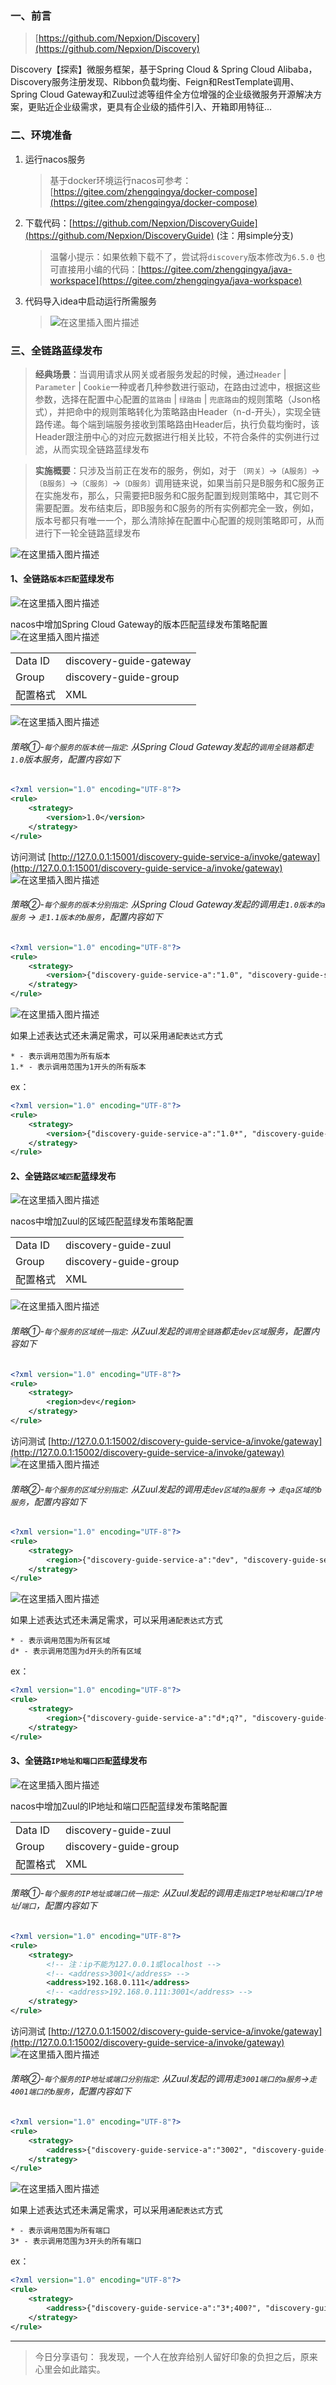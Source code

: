 ﻿### 一、前言

> [https://github.com/Nepxion/Discovery](https://github.com/Nepxion/Discovery)

Discovery【探索】微服务框架，基于Spring Cloud & Spring Cloud Alibaba，Discovery服务注册发现、Ribbon负载均衡、Feign和RestTemplate调用、Spring Cloud Gateway和Zuul过滤等组件全方位增强的企业级微服务开源解决方案，更贴近企业级需求，更具有企业级的插件引入、开箱即用特征...

### 二、环境准备

1. 运行nacos服务
    > 基于docker环境运行nacos可参考：[https://gitee.com/zhengqingya/docker-compose](https://gitee.com/zhengqingya/docker-compose)

2. 下载代码：[https://github.com/Nepxion/DiscoveryGuide](https://github.com/Nepxion/DiscoveryGuide) (注：用simple分支)
    > 温馨小提示：如果依赖下载不了，尝试将`discovery`版本修改为`6.5.0`
    > 也可直接用小编的代码：[https://gitee.com/zhengqingya/java-workspace](https://gitee.com/zhengqingya/java-workspace)
3. 代码导入idea中启动运行所需服务
    > ![在这里插入图片描述](https://img-blog.csdnimg.cn/2021012402221556.png?x-oss-process=image/watermark,type_ZmFuZ3poZW5naGVpdGk,shadow_10,text_aHR0cHM6Ly9ibG9nLmNzZG4ubmV0L3FxXzM4MjI1NTU4,size_16,color_FFFFFF,t_70)


### 三、全链路蓝绿发布


>**经典场景**：当调用请求从网关或者服务发起的时候，通过`Header` | `Parameter` | `Cookie`一种或者几种参数进行驱动，在路由过滤中，根据这些参数，选择在配置中心配置的`蓝路由` | `绿路由` | `兜底路由`的规则策略（Json格式），并把命中的规则策略转化为策略路由Header（n-d-开头），实现全链路传递。每个端到端服务接收到策略路由Header后，执行负载均衡时，该Header跟注册中心的对应元数据进行相关比较，不符合条件的实例进行过滤，从而实现全链路蓝绿发布

>**实施概要**：只涉及当前正在发布的服务，例如，对于 `〔网关〕`->`〔A服务〕`->`〔B服务〕`->`〔C服务〕`->`〔D服务〕`调用链来说，如果当前只是B服务和C服务正在实施发布，那么，只需要把B服务和C服务配置到规则策略中，其它则不需要配置。发布结束后，即B服务和C服务的所有实例都完全一致，例如，版本号都只有唯一一个，那么清除掉在配置中心配置的规则策略即可，从而进行下一轮全链路蓝绿发布

![在这里插入图片描述](https://img-blog.csdnimg.cn/20210124014500650.png?x-oss-process=image/watermark,type_ZmFuZ3poZW5naGVpdGk,shadow_10,text_aHR0cHM6Ly9ibG9nLmNzZG4ubmV0L3FxXzM4MjI1NTU4,size_16,color_FFFFFF,t_70)

#### 1、全链路`版本匹配`蓝绿发布

![在这里插入图片描述](https://img-blog.csdnimg.cn/20210124024518359.png?x-oss-process=image/watermark,type_ZmFuZ3poZW5naGVpdGk,shadow_10,text_aHR0cHM6Ly9ibG9nLmNzZG4ubmV0L3FxXzM4MjI1NTU4,size_16,color_FFFFFF,t_70)


nacos中增加Spring Cloud Gateway的版本匹配蓝绿发布策略配置
![在这里插入图片描述](https://img-blog.csdnimg.cn/20210124022650940.png?x-oss-process=image/watermark,type_ZmFuZ3poZW5naGVpdGk,shadow_10,text_aHR0cHM6Ly9ibG9nLmNzZG4ubmV0L3FxXzM4MjI1NTU4,size_16,color_FFFFFF,t_70)

|  |  |
|--|--|
| Data ID | discovery-guide-gateway |
| Group | discovery-guide-group |
| 配置格式 | XML |

![在这里插入图片描述](https://img-blog.csdnimg.cn/20210124023248924.png?x-oss-process=image/watermark,type_ZmFuZ3poZW5naGVpdGk,shadow_10,text_aHR0cHM6Ly9ibG9nLmNzZG4ubmV0L3FxXzM4MjI1NTU4,size_16,color_FFFFFF,t_70)


###### 策略①-`每个服务的版本统一指定`: 从Spring Cloud Gateway发起的`调用全链路`都走`1.0`版本服务，配置内容如下

```xml
<?xml version="1.0" encoding="UTF-8"?>
<rule>
    <strategy>
        <version>1.0</version>
    </strategy>
</rule>
```

访问测试 [http://127.0.0.1:15001/discovery-guide-service-a/invoke/gateway](http://127.0.0.1:15001/discovery-guide-service-a/invoke/gateway)
![在这里插入图片描述](https://img-blog.csdnimg.cn/20210124030813166.png)



###### 策略②-`每个服务的版本分别指定`: 从Spring Cloud Gateway发起的调用走`1.0版本的a服务` -> `走1.1版本的b服务`，配置内容如下

```xml
<?xml version="1.0" encoding="UTF-8"?>
<rule>
    <strategy>
        <version>{"discovery-guide-service-a":"1.0", "discovery-guide-service-b":"1.1"}</version>
    </strategy>
</rule>
```

![在这里插入图片描述](https://img-blog.csdnimg.cn/20210124023958185.png)

如果上述表达式还未满足需求，可以采用`通配表达式`方式

```
* - 表示调用范围为所有版本
1.* - 表示调用范围为1开头的所有版本
```

ex：

```xml
<?xml version="1.0" encoding="UTF-8"?>
<rule>
    <strategy>
        <version>{"discovery-guide-service-a":"1.0*", "discovery-guide-service-b":"1.?"}</version>
    </strategy>
</rule>
```

#### 2、全链路`区域匹配`蓝绿发布

![在这里插入图片描述](https://img-blog.csdnimg.cn/20210124025115793.png?x-oss-process=image/watermark,type_ZmFuZ3poZW5naGVpdGk,shadow_10,text_aHR0cHM6Ly9ibG9nLmNzZG4ubmV0L3FxXzM4MjI1NTU4,size_16,color_FFFFFF,t_70)


nacos中增加Zuul的区域匹配蓝绿发布策略配置

|  |  |
|--|--|
| Data ID | discovery-guide-zuul |
| Group | discovery-guide-group |
| 配置格式 | XML |

![在这里插入图片描述](https://img-blog.csdnimg.cn/20210124025035264.png?x-oss-process=image/watermark,type_ZmFuZ3poZW5naGVpdGk,shadow_10,text_aHR0cHM6Ly9ibG9nLmNzZG4ubmV0L3FxXzM4MjI1NTU4,size_16,color_FFFFFF,t_70)

###### 策略①-`每个服务的区域统一指定`: 从Zuul发起的`调用全链路`都走`dev区域`服务，配置内容如下

```xml
<?xml version="1.0" encoding="UTF-8"?>
<rule>
    <strategy>
        <region>dev</region>
    </strategy>
</rule>
```

访问测试 [http://127.0.0.1:15002/discovery-guide-service-a/invoke/gateway](http://127.0.0.1:15002/discovery-guide-service-a/invoke/gateway)
![在这里插入图片描述](https://img-blog.csdnimg.cn/20210124030612706.png)


###### 策略②-`每个服务的区域分别指定`: 从Zuul发起的调用走`dev区域的a服务` -> `走qa区域的b服务`，配置内容如下

```xml
<?xml version="1.0" encoding="UTF-8"?>
<rule>
    <strategy>
        <region>{"discovery-guide-service-a":"dev", "discovery-guide-service-b":"qa"}</region>
    </strategy>
</rule>
```

![在这里插入图片描述](https://img-blog.csdnimg.cn/20210124030531253.png)

如果上述表达式还未满足需求，可以采用`通配表达式`方式

```
* - 表示调用范围为所有区域
d* - 表示调用范围为d开头的所有区域
```

ex：

```xml
<?xml version="1.0" encoding="UTF-8"?>
<rule>
    <strategy>
        <region>{"discovery-guide-service-a":"d*;q?", "discovery-guide-service-b":"dev"}</region>
    </strategy>
</rule>
```

#### 3、全链路`IP地址和端口匹配`蓝绿发布

![在这里插入图片描述](https://img-blog.csdnimg.cn/20210124031319995.png?x-oss-process=image/watermark,type_ZmFuZ3poZW5naGVpdGk,shadow_10,text_aHR0cHM6Ly9ibG9nLmNzZG4ubmV0L3FxXzM4MjI1NTU4,size_16,color_FFFFFF,t_70)

nacos中增加Zuul的IP地址和端口匹配蓝绿发布策略配置

|  |  |
|--|--|
| Data ID | discovery-guide-zuul |
| Group | discovery-guide-group |
| 配置格式 | XML |



###### 策略①-`每个服务的IP地址或端口统一指定`: 从Zuul发起的调用走`指定IP地址和端口`/`IP地址`/`端口`，配置内容如下

```xml
<?xml version="1.0" encoding="UTF-8"?>
<rule>
    <strategy>
        <!-- 注：ip不能为127.0.0.1或localhost -->
        <!-- <address>3001</address> -->
        <address>192.168.0.111</address>
        <!-- <address>192.168.0.111:3001</address> -->
    </strategy>
</rule>
```

访问测试 [http://127.0.0.1:15002/discovery-guide-service-a/invoke/gateway](http://127.0.0.1:15002/discovery-guide-service-a/invoke/gateway)
![在这里插入图片描述](https://img-blog.csdnimg.cn/20210124032106651.png)



###### 策略②-`每个服务的IP地址或端口分别指定`: 从Zuul发起的调用走`3001端口的a服务`->`走4001端口的b服务`，配置内容如下

```xml
<?xml version="1.0" encoding="UTF-8"?>
<rule>
    <strategy>
        <address>{"discovery-guide-service-a":"3002", "discovery-guide-service-b":"4001"}</address>
    </strategy>
</rule>
```

![在这里插入图片描述](https://img-blog.csdnimg.cn/20210124032321772.png)


如果上述表达式还未满足需求，可以采用`通配表达式`方式

```
* - 表示调用范围为所有端口
3* - 表示调用范围为3开头的所有端口
```

ex：

```xml
<?xml version="1.0" encoding="UTF-8"?>
<rule>
    <strategy>
        <address>{"discovery-guide-service-a":"3*;400?", "discovery-guide-service-b":"4001"}</address>
    </strategy>
</rule>
```

---

> 今日分享语句：
> 我发现，一个人在放弃给别人留好印象的负担之后，原来心里会如此踏实。

